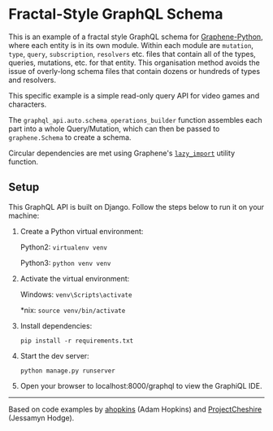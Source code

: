 # Fractal-Style GraphQL Schema

This is an example of a fractal style GraphQL schema for [Graphene-Python](http://graphene-python.org/), where each entity is in its own module. Within each module are `mutation`, `type`, `query`, `subscription`, `resolvers` etc. files that contain all of the types, queries, mutations, etc. for that entity. This organisation method avoids the issue of overly-long schema files that contain dozens or hundreds of types and resolvers.

This specific example is a simple read-only query API for video games and characters.

The `graphql_api.auto.schema_operations_builder` function assembles each part into a whole Query/Mutation, which can then be passed to `graphene.Schema` to create a schema.

Circular dependencies are met using Graphene's [`lazy_import`](https://github.com/graphql-python/graphene/blob/master/graphene/utils/module_loading.py) utility function.


## Setup

This GraphQL API is built on Django. Follow the steps below to run it on your machine:

1. Create a Python virtual environment:

    Python2: `virtualenv venv`

    Python3: `python venv venv`

2. Activate the virtual environment:

    Windows: `venv\Scripts\activate`

    *nix: `source venv/bin/activate`

3. Install dependencies:

    `pip install -r requirements.txt`

4. Start the dev server:

    `python manage.py runserver`

5. Open your browser to localhost:8000/graphql to view the GraphiQL IDE.

---

Based on code examples by [ahopkins](https://github.com/graphql-python/graphene/issues/545#issuecomment-329630141) (Adam Hopkins) and [ProjectCheshire](https://github.com/graphql-python/graphene/issues/714#issuecomment-391211693) (Jessamyn Hodge).
